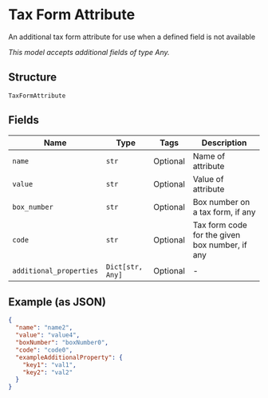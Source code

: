 
# Tax Form Attribute

An additional tax form attribute for use when a defined field is not available

*This model accepts additional fields of type Any.*

## Structure

`TaxFormAttribute`

## Fields

| Name | Type | Tags | Description |
|  --- | --- | --- | --- |
| `name` | `str` | Optional | Name of attribute |
| `value` | `str` | Optional | Value of attribute |
| `box_number` | `str` | Optional | Box number on a tax form, if any |
| `code` | `str` | Optional | Tax form code for the given box number, if any |
| `additional_properties` | `Dict[str, Any]` | Optional | - |

## Example (as JSON)

```json
{
  "name": "name2",
  "value": "value4",
  "boxNumber": "boxNumber0",
  "code": "code0",
  "exampleAdditionalProperty": {
    "key1": "val1",
    "key2": "val2"
  }
}
```


